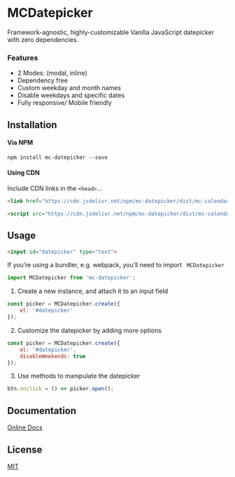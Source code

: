 # MCDatepicker

Framework-agnostic, highly-customizable Vanilla JavaScript datepicker with zero dependencies.

### Features

- 2 Modes: (modal, inline)
- Dependency free
- Custom weekday and month names
- Disable weekdays and specific dates
- Fully responsive/ Mobile friendly

## Installation

#### Via NPM

```
npm install mc-datepicker --save
```

#### Using CDN

Include CDN links in the `<head>`...

```html
<link href="https://cdn.jsdelivr.net/npm/mc-datepicker/dist/mc-calendar.min.css" rel="stylesheet" />

<script src="https://cdn.jsdelivr.net/npm/mc-datepicker/dist/mc-calendar.min.js"></script>
```

## Usage

```html
<input id="datepicker" type="text">
```

If you’re using a bundler, e.g. webpack, you’ll need to import ` MCDatepicker`

```javascript
import MCDatepicker from 'mc-datepicker';
```

1. Create a new instance, and attach it to an input field

```javascript
const picker = MCDatepicker.create({
	el: '#datepicker'
});
```

2. Customize the datepicker by adding more options

```javascript
const picker = MCDatepicker.create({
	el: '#datepicker',
	disableWeekends: true
});
```

3. Use methods to manipulate the datepicker

```javascript
btn.onclick = () => picker.open();
```

## Documentation

[Online Docs](https://mcdatepicker.netlify.app/docs/)

## License

[MIT](LICENSE)
